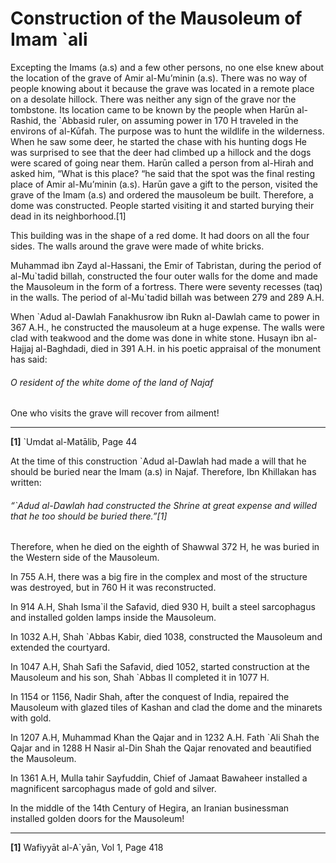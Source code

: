 Construction of the Mausoleum of Imam `ali
==========================================

Excepting the Imams (a.s) and a few other persons, no one else knew
about the location of the grave of Amir al-Mu’minin (a.s). There was no
way of people knowing about it because the grave was located in a remote
place on a desolate hillock. There was neither any sign of the grave nor
the tombstone. Its location came to be known by the people when Harūn
al-Rashid, the \`Abbasid ruler, on assuming power in 170 H traveled in
the environs of al-Kūfah. The purpose was to hunt the wildlife in the
wilderness. When he saw some deer, he started the chase with his hunting
dogs He was surprised to see that the deer had climbed up a hillock and
the dogs were scared of going near them. Harūn called a person from
al-Hirah and asked him, “What is this place? “he said that the spot was
the final resting place of Amir al-Mu’minin (a.s). Harūn gave a gift to
the person, visited the grave of the Imam (a.s) and ordered the
mausoleum be built. Therefore, a dome was constructed. People started
visiting it and started burying their dead in its neighborhood.[1]

This building was in the shape of a red dome. It had doors on all the
four sides. The walls around the grave were made of white bricks.

Muhammad ibn Zayd al-Hassani, the Emir of Tabristan, during the period
of al-Mu\`tadid billah, constructed the four outer walls for the dome
and made the Mausoleum in the form of a fortress. There were seventy
recesses (taq) in the walls. The period of al-Mu\`tadid billah was
between 279 and 289 A.H.

When \`Adud al-Dawlah Fanakhusrow ibn Rukn al-Dawlah came to power in
367 A.H., he constructed the mausoleum at a huge expense. The walls were
clad with teakwood and the dome was done in white stone. Husayn ibn
al-Hajjaj al-Baghdadi, died in 391 A.H. in his poetic appraisal of the
monument has said:

###### O resident of the white dome of the land of Najaf  
 One who visits the grave will recover from ailment!

------------------------------------------------------------------------

**[1]** \`Umdat al-Matālib, Page 44

At the time of this construction \`Adud al-Dawlah had made a will that
he should be buried near the Imam (a.s) in Najaf. Therefore, Ibn
Khillakan has written:

###### “\`Adud al-Dawlah had constructed the Shrine at great expense and willed that he too should be buried there.”[1]

Therefore, when he died on the eighth of Shawwal 372 H, he was buried in
the Western side of the Mausoleum.

In 755 A.H, there was a big fire in the complex and most of the
structure was destroyed, but in 760 H it was reconstructed.

In 914 A.H, Shah Isma\`il the Safavid, died 930 H, built a steel
sarcophagus and installed golden lamps inside the Mausoleum.

In 1032 A.H, Shah \`Abbas Kabir, died 1038, constructed the Mausoleum
and extended the courtyard.

In 1047 A.H, Shah Safi the Safavid, died 1052, started construction at
the Mausoleum and his son, Shah \`Abbas II completed it in 1077 H.

In 1154 or 1156, Nadir Shah, after the conquest of India, repaired the
Mausoleum with glazed tiles of Kashan and clad the dome and the minarets
with gold.

In 1207 A.H, Muhammad Khan the Qajar and in 1232 A.H. Fath \`Ali Shah
the Qajar and in 1288 H Nasir al-Din Shah the Qajar renovated and
beautified the Mausoleum.

In 1361 A.H, Mulla tahir Sayfuddin, Chief of Jamaat Bawaheer installed a
magnificent sarcophagus made of gold and silver.

In the middle of the 14th Century of Hegira, an Iranian businessman
installed golden doors for the Mausoleum!

------------------------------------------------------------------------

**[1]** Wafiyyāt al-A\`yān, Vol 1, Page 418

